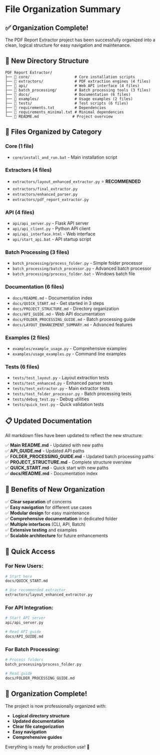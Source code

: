 # File Organization Summary

## ✅ **Organization Complete!**

The PDF Report Extractor project has been successfully organized into a clean, logical structure for easy navigation and maintenance.

## 📁 **New Directory Structure**

```
PDF Report Extractor/
├── 📁 core/                    # Core installation scripts
├── 📁 extractors/              # PDF extraction engines (4 files)
├── 📁 api/                     # Web API interface (4 files)
├── 📁 batch_processing/        # Batch processing tools (3 files)
├── 📁 docs/                    # Documentation (6 files)
├── 📁 examples/                # Usage examples (2 files)
├── 📁 tests/                   # Test scripts (6 files)
├── 📄 requirements.txt         # Dependencies
├── 📄 requirements_minimal.txt # Minimal dependencies
└── 📄 README.md               # Project overview
```

## 🎯 **Files Organized by Category**

### **Core (1 file)**
- `core/install_and_run.bat` - Main installation script

### **Extractors (4 files)**
- `extractors/layout_enhanced_extractor.py` ⭐ **RECOMMENDED**
- `extractors/final_extractor.py`
- `extractors/enhanced_parser.py`
- `extractors/pdf_report_extractor.py`

### **API (4 files)**
- `api/api_server.py` - Flask API server
- `api/api_client.py` - Python API client
- `api/api_interface.html` - Web interface
- `api/start_api.bat` - API startup script

### **Batch Processing (3 files)**
- `batch_processing/process_folder.py` - Simple folder processor
- `batch_processing/batch_processor.py` - Advanced batch processor
- `batch_processing/process_folder.bat` - Windows batch file

### **Documentation (6 files)**
- `docs/README.md` - Documentation index
- `docs/QUICK_START.md` - Get started in 3 steps
- `docs/PROJECT_STRUCTURE.md` - Directory organization
- `docs/API_GUIDE.md` - Web API documentation
- `docs/FOLDER_PROCESSING_GUIDE.md` - Batch processing guide
- `docs/LAYOUT_ENHANCEMENT_SUMMARY.md` - Advanced features

### **Examples (2 files)**
- `examples/example_usage.py` - Comprehensive examples
- `examples/usage_examples.py` - Command line examples

### **Tests (6 files)**
- `tests/test_layout.py` - Layout extraction tests
- `tests/test_enhanced.py` - Enhanced parser tests
- `tests/test_extractor.py` - Main extractor tests
- `tests/test_folder_processor.py` - Batch processing tests
- `tests/debug_test.py` - Debug utilities
- `tests/quick_test.py` - Quick validation tests

## 📋 **Updated Documentation**

All markdown files have been updated to reflect the new structure:

✅ **Main README.md** - Updated with new paths  
✅ **API_GUIDE.md** - Updated API paths  
✅ **FOLDER_PROCESSING_GUIDE.md** - Updated batch processing paths  
✅ **PROJECT_STRUCTURE.md** - Complete structure overview  
✅ **QUICK_START.md** - Quick start with new paths  
✅ **docs/README.md** - Documentation index  

## 🚀 **Benefits of New Organization**

✅ **Clear separation** of concerns  
✅ **Easy navigation** for different use cases  
✅ **Modular design** for easy maintenance  
✅ **Comprehensive documentation** in dedicated folder  
✅ **Multiple interfaces** (CLI, API, Batch)  
✅ **Extensive testing** and examples  
✅ **Scalable architecture** for future enhancements  

## 🎯 **Quick Access**

### **For New Users:**
```bash
# Start here
docs/QUICK_START.md

# Use recommended extractor
extractors/layout_enhanced_extractor.py
```

### **For API Integration:**
```bash
# Start API server
api/api_server.py

# Read API guide
docs/API_GUIDE.md
```

### **For Batch Processing:**
```bash
# Process folders
batch_processing/process_folder.py

# Read guide
docs/FOLDER_PROCESSING_GUIDE.md
```

## 🎉 **Organization Complete!**

The project is now professionally organized with:
- **Logical directory structure**
- **Updated documentation**
- **Clear file categorization**
- **Easy navigation**
- **Comprehensive guides**

Everything is ready for production use! 🚀
